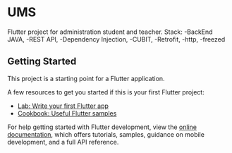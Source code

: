 # UMS


Flutter project for administration student and teacher. 
Stack:
-BackEnd JAVA,
-REST API,
-Dependency Injection,
-CUBIT,
-Retrofit,
-http,
-freezed


## Getting Started

This project is a starting point for a Flutter application.

A few resources to get you started if this is your first Flutter project:

- [Lab: Write your first Flutter app](https://docs.flutter.dev/get-started/codelab)
- [Cookbook: Useful Flutter samples](https://docs.flutter.dev/cookbook)

For help getting started with Flutter development, view the
[online documentation](https://docs.flutter.dev/), which offers tutorials,
samples, guidance on mobile development, and a full API reference.
